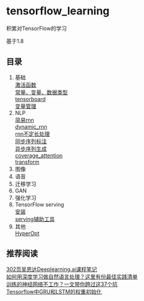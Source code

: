 # tensorflow_learning

积累对TensorFlow的学习

基于1.8
## 目录

1. 基础<br>
[激活函数<br>](https://github.com/Luka0612/tensorflow_learning/blob/master/basic/activation_function.ipynb)
[常量、变量、数据类型<br>](https://github.com/Luka0612/tensorflow_learning/blob/master/basic/constant_variable.ipynb)
[tensorboard<br>](https://github.com/Luka0612/tensorflow_learning/blob/master/basic/tensor_board.py)
[变量管理<br>](https://github.com/Luka0612/tensorflow_learning/blob/master/basic/get_tensor_or_operation.py)
2. NLP<br>
[简易rnn<br>](https://github.com/Luka0612/tensorflow_learning/blob/master/nlp/rnn.py)
[dynamic_rnn<br>](https://github.com/Luka0612/tensorflow_learning/blob/master/nlp/dynamic_rnn.py)
[rnn不定长处理<br>](https://github.com/Luka0612/tensorflow_learning/blob/master/nlp/variable_length_rnn.py)
[同步序列标注<br>](https://github.com/Luka0612/tensorflow_learning/blob/master/nlp/seq2seq.py)
[异步序列生成<br>](https://github.com/Luka0612/tensorflow_learning/blob/master/nlp/encode_decode_attention.py)
[coverage_attention<br>](https://github.com/Luka0612/tensorflow_learning/blob/master/nlp/coverage_attention.py)
[transform<br>](https://github.com/Luka0612/tensorflow_learning/blob/master/nlp/transform.py)
3. 图像<br>
4. 语音<br>
5. 迁移学习<br>
6. GAN<br>
7. 强化学习<br>
8. TensorFlow serving<br>
[安装<br>](https://github.com/Luka0612/tensorflow_learning/blob/master/serving/install.sh)
[serving辅助工具<br>](https://github.com/Luka0612/tensorflow_learning/blob/master/serving/auxiliary.py)
9. 其他<br>
[HyperOpt<br>](https://github.com/Luka0612/tensorflow_learning/blob/master/other/HyperOpt.py)


## 推荐阅读
[302页吴恩达Deeplearning.ai课程笔记<br>](https://mp.weixin.qq.com/s/qBRw5ZPERKWfjC49k4_Ngg)
[如何用深度学习做自然语言处理？这里有份最佳实践清单<br>](https://mp.weixin.qq.com/s?__biz=MzA3MzI4MjgzMw==&mid=2650729318&idx=1&sn=0bd03d7add9d9b6a5fbd1060f5d33dbd&chksm=871b2f18b06ca60e479a66abf35ab3f0ac7374e37589edd90f1b25c4d71ba082d2048525dd7b&scene=0&key=9abd68f564ce3a5b9a2444e4024150b8c7d43edd34069b0c591bbb6fede59d5016b057cf8c7e2eb25c71e5dfdc79537df6f250d5025e72603267c6fc0eddec2b5e0b6e5bc04de2b4c00b74a0e4e00247&ascene=0&uin=MjIxNDE3NjU%3D&devicetype=iMac+MacBookPro13%2C3+OSX+OSX+10.12.5+build(16F73)&version=12020810&nettype=WIFI&fontScale=100&pass_ticket=QS3xE7rlRUit3hERsVqvEdgYd%2BlrTdLjfmVVciufaEo%3D)
[训练的神经网络不工作？一文带你跨过这37个坑<br>](https://mp.weixin.qq.com/s/C87vBloGcdJZTB27Q6WzRQ)
[Tensorflow中GRU和LSTM的权重初始化<br>](http://cairohy.github.io/2017/05/05/ml-coding-summarize/Tensorflow%E4%B8%ADGRU%E5%92%8CLSTM%E7%9A%84%E6%9D%83%E9%87%8D%E5%88%9D%E5%A7%8B%E5%8C%96/)
